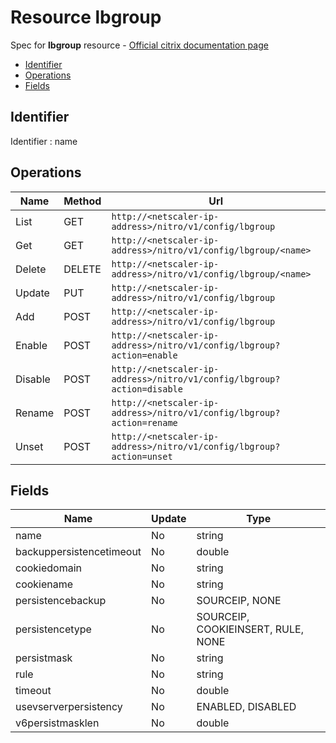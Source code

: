 # Resource lbgroup

Spec for **lbgroup** resource - [Official citrix documentation page](https://developer-docs.citrix.com/projects/netscaler-nitro-api/en/12.0/configuration/load-balancing/lbgroup/lbgroup/)

- [Identifier](#identifier)
- [Operations](#operations)
- [Fields](#fields)

## Identifier

Identifier : name

## Operations

| Name | Method | Url |
|----|----|----|
| List | GET | `http://<netscaler-ip-address>/nitro/v1/config/lbgroup` |
| Get | GET | `http://<netscaler-ip-address>/nitro/v1/config/lbgroup/<name>` |
| Delete | DELETE | `http://<netscaler-ip-address>/nitro/v1/config/lbgroup/<name>` |
| Update | PUT | `http://<netscaler-ip-address>/nitro/v1/config/lbgroup` |
| Add | POST | `http://<netscaler-ip-address>/nitro/v1/config/lbgroup` |
| Enable | POST | `http://<netscaler-ip-address>/nitro/v1/config/lbgroup?action=enable` |
| Disable | POST | `http://<netscaler-ip-address>/nitro/v1/config/lbgroup?action=disable` |
| Rename | POST | `http://<netscaler-ip-address>/nitro/v1/config/lbgroup?action=rename` |
| Unset | POST | `http://<netscaler-ip-address>/nitro/v1/config/lbgroup?action=unset` |

## Fields

| Name | Update | Type |
|----|----|----|
| name | No | string |
| backuppersistencetimeout | No | double |
| cookiedomain | No | string |
| cookiename | No | string |
| persistencebackup | No | SOURCEIP, NONE |
| persistencetype | No | SOURCEIP, COOKIEINSERT, RULE, NONE |
| persistmask | No | string |
| rule | No | string |
| timeout | No | double |
| usevserverpersistency | No | ENABLED, DISABLED |
| v6persistmasklen | No | double |

